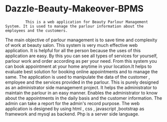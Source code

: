 # Dazzle-Beauty-Makeover-BPMS
             This is a web application for Beauty Parlour Management System. It is used to manage the parlour information about the employees and the customers. 
The main objective of parlour management is to save time and complexity of work at beauty salon. This system is very much effective web application. It is helpful for all the person because the uses of this application are easy. By this you can see all types of services for yourself, parlour work and order according as per your need. From this system you can book appointment at your home anytime in your location.It helps to evaluate best solution for booking online appointments and  to manage the same.
The application is used to manipulate the data of the customer , employee and the services provided in the parlour. This is purely designed as an administrator side management project. It helps the administrator to maintain the parlour in an easy manner.
Enables the administrator to know about the appointments in the daily basis and the customer information. The admin can take a report for the admin's record purpose.
The web application is designed by using html , css , javascript ,bootstrap  as framework and mysql  as backend. Php is a server side language.
